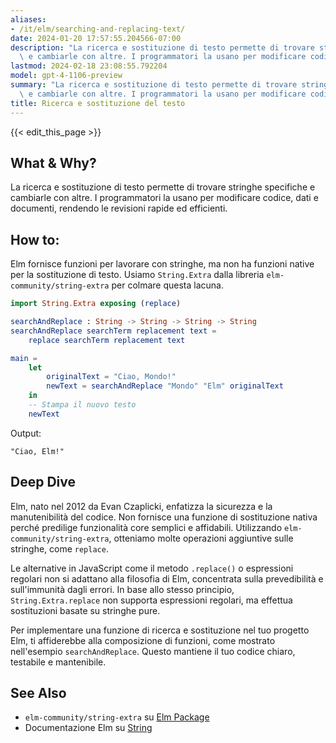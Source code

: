 ```yaml
---
aliases:
- /it/elm/searching-and-replacing-text/
date: 2024-01-20 17:57:55.204566-07:00
description: "La ricerca e sostituzione di testo permette di trovare stringhe specifiche\
  \ e cambiarle con altre. I programmatori la usano per modificare codice, dati e\u2026"
lastmod: 2024-02-18 23:08:55.792204
model: gpt-4-1106-preview
summary: "La ricerca e sostituzione di testo permette di trovare stringhe specifiche\
  \ e cambiarle con altre. I programmatori la usano per modificare codice, dati e\u2026"
title: Ricerca e sostituzione del testo
---
```


{{< edit_this_page >}}

## What & Why?
La ricerca e sostituzione di testo permette di trovare stringhe specifiche e cambiarle con altre. I programmatori la usano per modificare codice, dati e documenti, rendendo le revisioni rapide ed efficienti.

## How to:
Elm fornisce funzioni per lavorare con stringhe, ma non ha funzioni native per la sostituzione di testo. Usiamo `String.Extra` dalla libreria `elm-community/string-extra` per colmare questa lacuna.

```Elm
import String.Extra exposing (replace)

searchAndReplace : String -> String -> String -> String
searchAndReplace searchTerm replacement text =
    replace searchTerm replacement text

main =
    let
        originalText = "Ciao, Mondo!"
        newText = searchAndReplace "Mondo" "Elm" originalText
    in
    -- Stampa il nuovo testo
    newText
```

Output:

```
"Ciao, Elm!"
```

## Deep Dive
Elm, nato nel 2012 da Evan Czaplicki, enfatizza la sicurezza e la manutenibilità del codice. Non fornisce una funzione di sostituzione nativa perché predilige funzionalità core semplici e affidabili. Utilizzando `elm-community/string-extra`, otteniamo molte operazioni aggiuntive sulle stringhe, come `replace`.

Le alternative in JavaScript come il metodo `.replace()` o espressioni regolari non si adattano alla filosofia di Elm, concentrata sulla prevedibilità e sull'immunità dagli errori. In base allo stesso principio, `String.Extra.replace` non supporta espressioni regolari, ma effettua sostituzioni basate su stringhe pure.

Per implementare una funzione di ricerca e sostituzione nel tuo progetto Elm, ti affiderebbe alla composizione di funzioni, come mostrato nell'esempio `searchAndReplace`. Questo mantiene il tuo codice chiaro, testabile e mantenibile.

## See Also
- `elm-community/string-extra` su [Elm Package](https://package.elm-lang.org/packages/elm-community/string-extra/latest/)
- Documentazione Elm su [String](https://package.elm-lang.org/packages/elm/core/latest/String)
